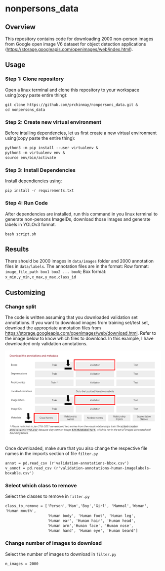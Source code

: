 nonpersons_data
=================

## Overview
This repository contains code for downloading 2000 non-person images from Google open image V6 dataset for object detection applications (https://storage.googleapis.com/openimages/web/index.html).

## Usage

### Step 1: Clone repository
Open a linux terminal and clone this repository to your workspace using(copy paste entire thing):
```
git clone https://github.com/prchinmay/nonpersons_data.git &
cd nonpersons_data

```

### Step 2: Create new virtual environment
Before intalling dependencies, let us first create a new virtual environment using(copy paste the entire thing):
```
python3 -m pip install --user virtualenv &
python3 -m virtualenv env &
source env/bin/activate
```

### Step 3: Install Dependencies
Install dependiencies using:
```
pip install -r requirements.txt

```

### Step 4: Run Code

After dependencies are installed, run this command in you linux terminal to generate non-persons ImageIDs, download those Images and generate labels in YOLOv3 format.
 
```
bash script.sh

```

## Results

There should be 2000 images in `data/images` folder and 2000 annotation files in `data/labels`. 
 The annotation files are in the format:
 Row format: `image_file_path box1 box2 ... boxN`;
 Box format: `x_min,y_min,x_max,y_max,class_id` 

## Customizing

### Change split
The code is written assuming that you downloaded validation set annotations. If you want to download images from training set/test set, download the appropriate annotation files from https://storage.googleapis.com/openimages/web/download.html. Refer to the image below to know which files to download. In this example, I have downloaded only validation annotations.

![download](pics/annot_files.png)

Once downloaded, make sure that you also change the respective file names in the imports section of file `filter.py`
```
annot = pd.read_csv (r'validation-annotations-bbox.csv')
v_annot = pd.read_csv (r'validation-annotations-human-imagelabels-boxable.csv')

```
### Select which class to remove
Select the classes to remove in `filter.py`

```
class_to_remove = ['Person','Man','Boy','Girl', 'Mammal','Woman', 'Human mouth', 
                   'Human body', 'Human foot', 'Human leg', 
                   'Human ear', 'Human hair', 'Human head',
                   'Human arm','Human face', 'Human nose',
                   'Human hand', 'Human eye', 'Human beard']
```

### Change number of images to download

Select the number of images to download in `filter.py`

```
n_images = 2000 

```







